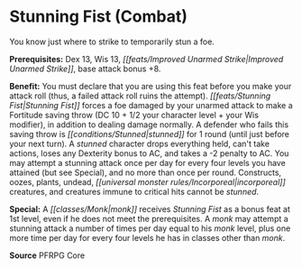 ﻿---
cssclass: [feats]

---
# Stunning Fist (Combat)

You know just where to strike to temporarily stun a foe.

**Prerequisites:** Dex 13, Wis 13, _[[feats/Improved Unarmed Strike|Improved Unarmed Strike]]_, base attack bonus +8.

**Benefit:** You must declare that you are using this feat before you make your attack roll (thus, a failed attack roll ruins the attempt). _[[feats/Stunning Fist|Stunning Fist]]_ forces a foe damaged by your unarmed attack to make a Fortitude saving throw (DC 10 + 1/2 your character level + your Wis modifier), in addition to dealing damage normally. A defender who fails this saving throw is _[[conditions/Stunned|stunned]]_ for 1 round (until just before your next turn). A _stunned_ character drops everything held, can't take actions, loses any Dexterity bonus to AC, and takes a -2 penalty to AC. You may attempt a stunning attack once per day for every four levels you have attained (but see Special), and no more than once per round. Constructs, oozes, plants, undead, _[[universal monster rules/Incorporeal|incorporeal]]_ creatures, and creatures immune to critical hits cannot be _stunned_.

**Special:** A _[[classes/Monk|monk]]_ receives _Stunning Fist_ as a bonus feat at 1st level, even if he does not meet the prerequisites. A _monk_ may attempt a stunning attack a number of times per day equal to his _monk_ level, plus one more time per day for every four levels he has in classes other than _monk_.

**Source** PFRPG Core